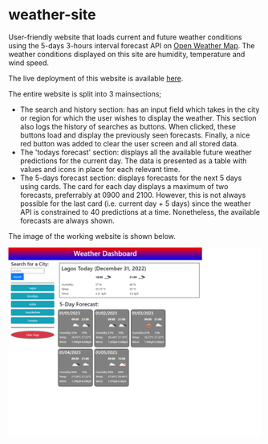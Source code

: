 # weather-site
User-friendly website that loads current and future weather conditions using the 5-days 3-hours interval forecast API on [Open Weather Map](https://openweathermap.org/). The weather conditions displayed on this site are humidity, temperature and wind speed.

The live deployment of this website is available [here]().

The entire website is split into 3 mainsections; 
* The search and history section: has an input field which takes in the city or region for which the user wishes to display the weather. This section also logs the history of searches as buttons. When clicked, these buttons load  and display the previously seen forecasts. Finally, a nice red button was added to clear the user screen and all stored data.
* The 'todays forecast' section: displays all the available future weather predictions for the current day. The data is presented as a table with values and icons in place for each relevant time.
* The 5-days forecast section: displays forecasts for the next 5 days using cards. The card for each day displays a maximum of two forecasts, preferrably at 0900 and 2100. However, this is not always possible for the last card (i.e. current day + 5 days) since the weather API is constrained to 40 predictions at a time. Nonetheless, the available forecasts are always shown.

The image of the working website is shown below.

<img src= "assets/images/screenshot.png">
